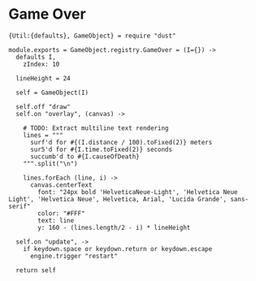 Game Over
=========

    {Util:{defaults}, GameObject} = require "dust"
    
    module.exports = GameObject.registry.GameOver = (I={}) ->
      defaults I,
        zIndex: 10
    
      lineHeight = 24
    
      self = GameObject(I)
    
      self.off "draw"
      self.on "overlay", (canvas) ->
    
        # TODO: Extract multiline text rendering
        lines = """
          surf'd for #{(I.distance / 100).toFixed(2)} meters
          sur5'd for #{I.time.toFixed(2)} seconds
          succumb'd to #{I.causeOfDeath}
        """.split("\n")
    
        lines.forEach (line, i) ->
          canvas.centerText
            font: "24px bold 'HelveticaNeue-Light', 'Helvetica Neue Light', 'Helvetica Neue', Helvetica, Arial, 'Lucida Grande', sans-serif"
            color: "#FFF"
            text: line
            y: 160 - (lines.length/2 - i) * lineHeight
    
      self.on "update", ->
        if keydown.space or keydown.return or keydown.escape
          engine.trigger "restart"
    
      return self
